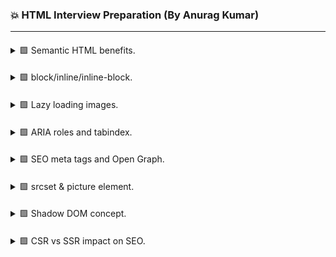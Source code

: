 ### 💥 HTML Interview Preparation (By Anurag Kumar)

---

####
<details>
<summary> 🟩 Semantic HTML benefits. </summary>

Semantic HTML means using HTML elements that clearly describe their purpose and content — both to browsers and developers.

Instead of `<div>` everywhere, you use meaningful tags like `<header>`, `<article>`, `<nav>`, `<section>`, `<footer>`, etc.

```html
<!-- ❌ Non-semantic -->
<div id="header"></div>
<div class="menu"></div>

<!-- ✅ Semantic -->
<header></header>
<nav></nav>
```

Semantic HTML improves accessibility, SEO, maintainability, and readability
by giving meaning to structure

</details>

####
<details>
<summary> 🟩 block/inline/inline-block. </summary>

- Block → full-width, new line.
- Inline → flows with text.
- Inline-Block → inline positioning + block styling.

</details>

####
<details>
<summary> 🟩 Lazy loading images. </summary>

Lazy loading is a performance optimization technique where images (or other resources) are loaded only when they enter the viewport — instead of loading all at once when the page first renders.

```html
<img 
    src="profile.jpg" 
    alt="User profile"
    loading="lazy" 
    width="400" 
    height="400"
/>
<!-- Modern browsers support the loading="lazy" attribute directly -->
```

</details>

####
<details>
<summary> 🟩 ARIA roles and tabindex. </summary>

ARIA (Accessible Rich Internet Applications) provides a set of attributes that make dynamic, interactive web content accessible to users with assistive technologies (like screen readers).

```html
<div role="button" aria-pressed="false" tabindex="0">Play</div>
<!-- Even though it’s a <div>, screen readers will treat it like a button. -->

<button aria-label="Close modal" aria-expanded="true" aria-controls="menu">X</button>

<div tabindex="0">Focusable element</div>
<button tabindex="-1">Can’t be tabbed, only focused programmatically</button>

<!-- ARIA roles describe what an element is or does,
and tabindex defines how users navigate it via keyboard. -->
```

</details>

####
<details>
<summary> 🟩 SEO meta tags and Open Graph. </summary>

Meta tags are snippets inside the <head> of an HTML page that provide metadata — information about the page for search engines, social networks, and browsers.

```html
<meta property="og:title" content="Full-Stack Interview Prep Guide" />
<meta property="og:description" content="React + Java by Anurag Kumar." />
<meta property="og:image" content="https://anurag.dev/preview.png" />
<meta property="og:url" content="https://anurag.dev/interview" />
<meta property="og:type" content="website" />
```

</details>

####
<details>
<summary> 🟩 srcset & picture element. </summary>

Modern websites must serve different image sizes for different devices (mobile, tablet, desktop, retina displays).
Using srcset and `<picture>` helps browsers choose the best image automatically, optimizing performance and bandwidth.

```html
<img
    src="image-400.jpg"
    srcset="
        image-400.jpg 400w,
        image-800.jpg 800w,
        image-1200.jpg 1200w"
    sizes="(max-width: 600px) 400px,
            (max-width: 900px) 800px,
            1200px"
    alt="Responsive example"
/>

<!-- srcset: list of image files with their intrinsic widths (400w, 800w, etc.) -->
<!-- sizes: tells the browser how much viewport space the image will take. -->
```

When you need different image versions, not just sizes (e.g., square for mobile, wide for desktop).

```html
<picture>
    <source srcset="image.webp" type="image/webp" />
    <source srcset="image-large.jpg" media="(min-width: 800px)" />
    <source srcset="image-small.jpg" media="(max-width: 799px)" />
    <img src="image-fallback.jpg" alt="Beautiful landscape" />
</picture>

<!-- srcset → same image, multiple sizes/resolutions. -->
<!-- picture → different images or formats for different contexts. -->
```
</details>

####
<details>
<summary> 🟩 Shadow DOM concept. </summary>

The Shadow DOM is a browser feature that lets you attach a hidden, encapsulated DOM tree to an element — isolating its markup, styles, and behavior from the rest of the document.

Building reusable UI components — <date-picker>, <custom-modal>, <user-avatar> are real world use-cases.

```html
<div id="user-card"></div>

<script>
  const host = document.querySelector("#user-card");

  // Attach shadow DOM to the host
  const shadow = host.attachShadow({ mode: "open" });

  // Add content inside shadow DOM
  shadow.innerHTML = `
    <style>
      p { color: green; font-weight: bold; }
    </style>
    <p>👋 Hello from Shadow DOM!</p>
  `;
</script>

<!-- The <p> tag and its styles are completely isolated from the main DOM. -->
```

</details>

####
<details>
<summary> 🟩 CSR vs SSR impact on SEO. </summary>

CSR → Renders in the browser, slower first load, weaker SEO.
SSR → Renders on the server, faster first load, strong SEO.

</details>